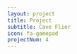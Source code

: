 ```yaml
---
layout: project
title: Project
subtitle: Cave Flier
icon: fa-gamepad
projectNum: 4
---
```


